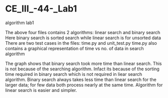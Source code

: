 # CE_III_-44-_Lab1
algorithm lab1

The above four files contains 2 algorithms: linear search and binary search
Here binary search is sorted search while linear search is for unsorted data
There are two test cases in the files: time.py and unit_test.py
time.py also contains a graphical representation of time vs no. of data in search algorithm

The graph shows that binary search took more time than linear search. This is not because of the searching algorithm. Infact its because of the sorting time required in binary search which is not required in liear search algorithm. Binary search always takes less time than linear search for the larger data; for few data both process nearly at the same time. Algorithm for linear search is easier and simpler.
